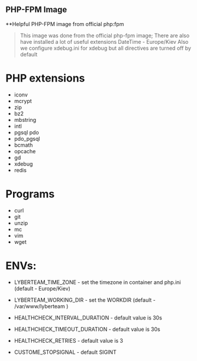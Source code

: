 ## PHP-FPM Image

**Helpful PHP-FPM image from official php:fpm

>This image was done from the official php-fpm image;
>There are also have installed a lot of useful extensions
>DateTime - Europe/Kiev
>Also we configure xdebug.ini for xdebug but all directives are turned off by default

# PHP extensions
   * iconv 
   * mcrypt 
   * zip 
   * bz2 
   * mbstring 
   * intl 
   * pgsql pdo 
   * pdo_pgsql 
   * bcmath 
   * opcache 
   * gd 
   * xdebug
   * redis

# Programs  
   * curl 
   * git 
   * unzip 
   * mc 
   * vim
   * wget 
   
# ENVs:
   * LYBERTEAM_TIME_ZONE            - set the timezone in container and php.ini (default - Europe/Kiev)
   * LYBERTEAM_WORKING_DIR          - set the WORKDIR (default - /var/www/lyberteam )
   
   * HEALTHCHECK_INTERVAL_DURATION  - default value is 30s
   * HEALTHCHECK_TIMEOUT_DURATION   - default value is 30s
   * HEALTHCHECK_RETRIES            - default value is 3
   
   * CUSTOME_STOPSIGNAL             - default SIGINT